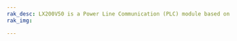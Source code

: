 ```yaml
---
rak_desc: LX200V50 is a Power Line Communication (PLC) module based on Qualcomm QCA7550 System-on-Chip (SoC). QCA7550 is a MAC/PHY transceiver module that meets the HPAV2 standard.
rak_img: 

---
```


<rk-redirect to="/Product-Categories/WisLink/LX200V50/Overview/" />